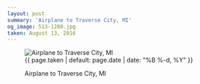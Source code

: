 ```yaml
---
layout: post
summary: 'Airplane to Traverse City, MI'
og_image: 513-1280.jpg
taken: August 13, 2016
---
```


<figure class="post" data-src="{{ site.assets_url }}/{{ page.og_image }}" data-sub-html='#caption-{{ page.id | remove_first: "/" }}'>
<img alt="Airplane to Traverse City, MI" sizes="(min-width: 700px) 50vw, calc(100vw - 2rem)" src="{{ site.assets_url }}/513-640.jpg" srcset="{{ site.assets_url }}/513-320.jpg 320w, {{ site.assets_url }}/513-640.jpg 640w, {{ site.assets_url }}/513-960.jpg 960w, {{ site.assets_url }}/513-1280.jpg 1280w"/>
<figcaption id='caption-{{ page.id | remove_first: "/" }}'>
<time>{{ page.taken | default: page.date | date: "%B %-d, %Y" }}</time>
<p>Airplane to Traverse City, MI</p>
</figcaption>
</figure>
